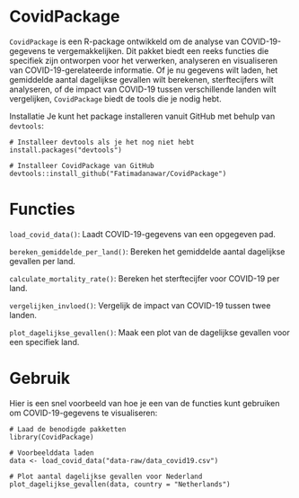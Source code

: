 # CovidPackage

`CovidPackage` is een R-package ontwikkeld om de analyse van COVID-19-gegevens te vergemakkelijken. Dit pakket biedt een reeks functies die specifiek zijn ontworpen voor het verwerken, analyseren en visualiseren van COVID-19-gerelateerde informatie. Of je nu gegevens wilt laden, het gemiddelde aantal dagelijkse gevallen wilt berekenen, sterftecijfers wilt analyseren, of de impact van COVID-19 tussen verschillende landen wilt vergelijken, `CovidPackage` biedt de tools die je nodig hebt.

Installatie
Je kunt het package installeren vanuit GitHub met behulp van `devtools`:

```{r}
# Installeer devtools als je het nog niet hebt
install.packages("devtools")

# Installeer CovidPackage van GitHub
devtools::install_github("Fatimadanawar/CovidPackage")

```
# Functies
`load_covid_data()`: Laadt COVID-19-gegevens van een opgegeven pad.

`bereken_gemiddelde_per_land()`: Bereken het gemiddelde aantal dagelijkse gevallen per land.

`calculate_mortality_rate()`: Bereken het sterftecijfer voor COVID-19 per land.

`vergelijken_invloed()`: Vergelijk de impact van COVID-19 tussen twee landen.

`plot_dagelijkse_gevallen()`: Maak een plot van de dagelijkse gevallen voor een specifiek land.

# Gebruik
Hier is een snel voorbeeld van hoe je een van de functies kunt gebruiken om COVID-19-gegevens te visualiseren:

```{r}
# Laad de benodigde pakketten
library(CovidPackage)

# Voorbeelddata laden
data <- load_covid_data("data-raw/data_covid19.csv")

# Plot aantal dagelijkse gevallen voor Nederland
plot_dagelijkse_gevallen(data, country = "Netherlands")
```


